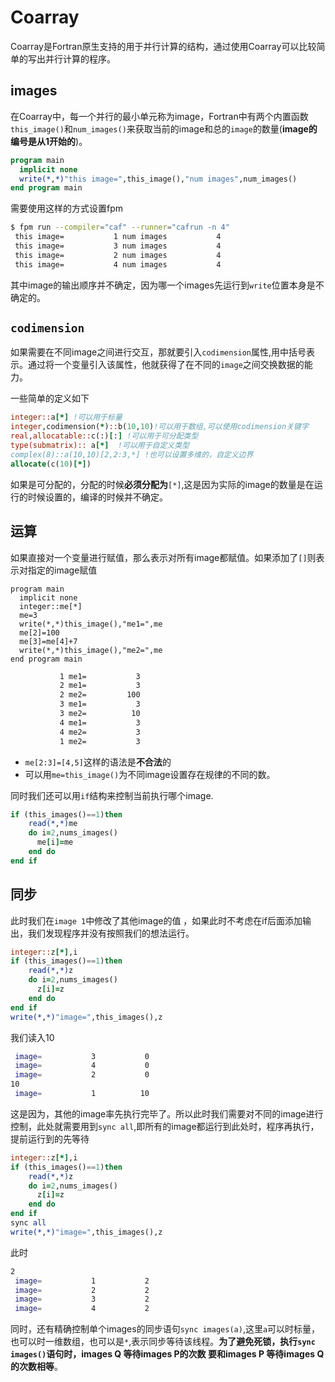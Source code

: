 # Coarray

Coarray是Fortran原生支持的用于并行计算的结构，通过使用Coarray可以比较简单的写出并行计算的程序。

## images

在Coarray中，每一个并行的最小单元称为image，Fortran中有两个内置函数`this_image()`和`num_images()`来获取当前的image和总的`image`的数量(**image的编号是从1开始的**)。

``` fortran
program main
  implicit none
  write(*,*)"this image=",this_image(),"num images",num_images()
end program main
```
需要使用这样的方式设置fpm
``` sh
$ fpm run --compiler="caf" --runner="cafrun -n 4"
 this image=           1 num images           4
 this image=           3 num images           4
 this image=           2 num images           4
 this image=           4 num images           4
```
其中image的输出顺序并不确定，因为哪一个images先运行到`write`位置本身是不确定的。

## `codimension`
如果需要在不同image之间进行交互，那就要引入`codimension`属性,用中括号表示。通过将一个变量引入该属性，他就获得了在不同的`image`之间交换数据的能力。

一些简单的定义如下
``` fortran
integer::a[*] !可以用于标量
integer,codimension(*)::b(10,10)!可以用于数组,可以使用codimension关键字
real,allocatable::c(:)[:] !可以用于可分配类型
type(submatrix):: a[*]  !可以用于自定义类型
complex(8)::a(10,10)[2,2:3,*] !也可以设置多维的，自定义边界
allocate(c(10)[*]) 
```
如果是可分配的，分配的时候**必须分配为**`[*]`,这是因为实际的image的数量是在运行的时候设置的，编译的时候并不确定。

## 运算
如果直接对一个变量进行赋值，那么表示对所有image都赋值。如果添加了`[]`则表示对指定的image赋值
```
program main
  implicit none
  integer::me[*]
  me=3
  write(*,*)this_image(),"me1=",me
  me[2]=100
  me[3]=me[4]+7
  write(*,*)this_image(),"me2=",me
end program main
```
``` sh
           1 me1=           3
           2 me1=           3
           2 me2=         100
           3 me1=           3
           3 me2=          10
           4 me1=           3
           4 me2=           3
           1 me2=           3
```
- `me[2:3]=[4,5]`这样的语法是**不合法**的
- 可以用`me=this_image()`为不同image设置存在规律的不同的数。

同时我们还可以用`if`结构来控制当前执行哪个image.
``` fortran
if (this_images()==1)then
    read(*,*)me
    do i=2,nums_images()
      me[i]=me
    end do
end if
```
## 同步

此时我们在`image 1`中修改了其他image的值 ，如果此时不考虑在if后面添加输出，我们发现程序并没有按照我们的想法运行。
``` fortran
integer::z[*],i
if (this_images()==1)then
    read(*,*)z
    do i=2,nums_images()
      z[i]=z
    end do
end if
write(*,*)"image=",this_images(),z
```
我们读入10
``` sh
 image=           3           0
 image=           4           0
 image=           2           0
10
 image=           1          10
```
这是因为，其他的image率先执行完毕了。所以此时我们需要对不同的image进行控制，此处就需要用到`sync all`,即所有的image都运行到此处时，程序再执行，提前运行到的先等待

``` fortran
integer::z[*],i
if (this_images()==1)then
    read(*,*)z
    do i=2,nums_images()
      z[i]=z
    end do
end if
sync all
write(*,*)"image=",this_images(),z
```
此时
``` sh
2
 image=           1           2
 image=           2           2
 image=           3           2
 image=           4           2
```
同时，还有精确控制单个images的同步语句`sync images(a)`,这里`a`可以时标量，也可以时一维数组，也可以是`*`,表示同步等待该线程。**为了避免死锁，执行`sync images()`语句时，images Q 等待images P的次数
要和images P 等待images Q的次数相等**。
